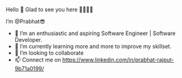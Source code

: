 Hello 👋 Glad to see you here 🌹🌹🌹🌹

  I’m @Prabhat😎


- 👀 I’m an enthusiastic and aspiring Software Engineer | Software Developer.
- 🌱 I’m currently learning more and more to improve my skillset.
- 💞️ I’m looking to collaborate
- 📫 Connect me on https://www.linkedin.com/in/prabhat-rajput-9b71a0199/

<!---
Prabhat7867/Prabhat7867 is a ✨ special ✨ repository because its `README.md` (this file) appears on your GitHub profile.
You can click the Preview link to take a look at your changes.
--->
